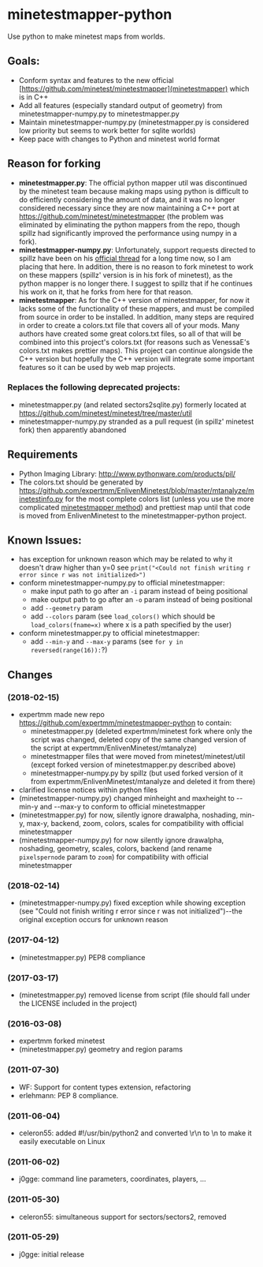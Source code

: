 # minetestmapper-python
Use python to make minetest maps from worlds.


## Goals:
* Conform syntax and features to the new official [https://github.com/minetest/minetestmapper](minetestmapper) which is in C++
* Add all features (especially standard output of geometry) from minetestmapper-numpy.py to minetestmapper.py
* Maintain minetestmapper-numpy.py (minetestmapper.py is considered low priority but seems to work better for sqlite worlds)
* Keep pace with changes to Python and minetest world format


## Reason for forking
* **minetestmapper.py**: The official python mapper util was discontinued by the minetest team because making maps using python is difficult to do efficiently considering the amount of data, and it was no longer considered necessary since they are now maintaining a C++ port at <https://github.com/minetest/minetestmapper> (the problem was eliminated by eliminating the python mappers from the repo, though spillz had significantly improved the performance using numpy in a fork).
* **minetestmapper-numpy.py**: Unfortunately, support requests directed to spillz have been on his [official thread](https://forum.minetest.net/viewtopic.php?f=14&t=8730) for a long time now, so I am placing that here. In addition, there is no reason to fork minetest to work on these mappers (spillz' version is in his fork of minetest), as the python mapper is no longer there. I suggest to spillz that if he continues his work on it, that he forks from here for that reason.
* **minetestmapper**: As for the C++ version of minetestmapper, for now it lacks some of the functionality of these mappers, and must be compiled from source in order to be installed. In addition, many steps are required in order to create a colors.txt file that covers all of your mods. Many authors have created some great colors.txt files, so all of that will be combined into this project's colors.txt (for reasons such as VenessaE's colors.txt makes prettier maps). This project can continue alongside the C++ version but hopefully the C++ version will integrate some important features so it can be used by web map projects.

### Replaces the following deprecated projects:
* minetestmapper.py (and related sectors2sqlite.py) formerly located at <https://github.com/minetest/minetest/tree/master/util>
* minetestmapper-numpy.py stranded as a pull request (in spillz' minetest fork) then apparently abandoned


## Requirements
* Python Imaging Library: http://www.pythonware.com/products/pil/
* The colors.txt should be generated by <https://github.com/expertmm/EnlivenMinetest/blob/master/mtanalyze/minetestinfo.py> for the most complete colors list (unless you use the more complicated [minetestmapper method]([https://github.com/minetest/minetestmapper])) and prettiest map until that code is moved from EnlivenMinetest to the minetestmapper-python project.

## Known Issues:
* has exception for unknown reason which may be related to why it doesn't draw higher than y=0 see `print("<Could not finish writing r error since r was not initialized>")`
* conform minetestmapper-numpy.py to official minetestmapper:
  * make input path to go after an `-i` param instead of being positional
  * make output path to go after an `-o` param instead of being positional
  * add `--geometry` param
  * add `--colors` param (see `load_colors()` which should be `load_colors(fname=x)` where x is a path specified by the user)
* conform minetestmapper.py to official minetestmapper:
  * add `--min-y` and `--max-y` params (see `for y in reversed(range(16)):`?)

## Changes
### (2018-02-15)
* expertmm made new repo <https://github.com/expertmm/minetestmapper-python> to contain:
  * minetestmapper.py (deleted expertmm/minetest fork where only the script was changed, deleted copy of the same changed version of the script at expertmm/EnlivenMinetest/mtanalyze)
  * minetestmapper files that were moved from minetest/minetest/util (except forked version of minetestmapper.py described above)
  * minetestmapper-numpy.py by spillz (but used forked version of it from expertmm/EnlivenMinetest/mtanalyze and deleted it from there)
* clarified license notices within python files
* (minetestmapper-numpy.py) changed minheight and maxheight to --min-y and --max-y to conform to official minetestmapper
* (minetestmapper.py) for now, silently ignore drawalpha, noshading, min-y, max-y, backend, zoom, colors, scales for compatibility with official minetestmapper
* (minetestmapper-numpy.py) for now silently ignore drawalpha, noshading, geometry, scales, colors, backend (and rename `pixelspernode` param to `zoom`) for compatibility with official minetestmapper
### (2018-02-14)
* (minetestmapper-numpy.py) fixed exception while showing exception (see "Could not finish writing r error since r was not initialized")--the original exception occurs for unknown reason
### (2017-04-12)
* (minetestmapper.py) PEP8 compliance
### (2017-03-17)
* (minetestmapper.py) removed license from script (file should fall under the LICENSE included in the project)
### (2016-03-08)
* expertmm forked minetest
* (minetestmapper.py) geometry and region params
### (2011-07-30)
* WF: Support for content types extension, refactoring
* erlehmann: PEP 8 compliance.
### (2011-06-04)
* celeron55: added #!/usr/bin/python2 and converted \r\n to \n to make it easily executable on Linux
### (2011-06-02)
* j0gge: command line parameters, coordinates, players, ...
### (2011-05-30)
* celeron55: simultaneous support for sectors/sectors2, removed
### (2011-05-29)
* j0gge: initial release
